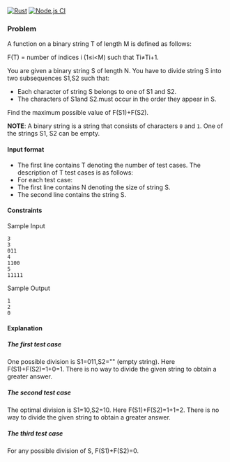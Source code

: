 [![Rust](https://github.com/gustawdaniel/linear-sort-maximum-inequality-rust-node/actions/workflows/rust.yml/badge.svg)](https://github.com/gustawdaniel/linear-sort-maximum-inequality-rust-node/actions/workflows/rust.yml)
[![Node.js CI](https://github.com/gustawdaniel/linear-sort-maximum-inequality-rust-node/actions/workflows/node.yml/badge.svg?branch=main)](https://github.com/gustawdaniel/linear-sort-maximum-inequality-rust-node/actions/workflows/node.yml)

### Problem

A function on a binary string T of length M is defined as follows:

F(T) = number of indices i (1≤i<M) such that Ti≠Ti+1.

You are given a binary string S of length N. You have to divide string S into two subsequences S1,S2 such that:

- Each character of string S belongs to one of S1 and S2.
- The characters of S1and S2.must occur in the order they appear in S.

Find the maximum possible value of F(S1)+F(S2).

**NOTE**: A binary string is a string that consists of characters `0` and `1`. One of the strings S1, S2 can be empty.

#### Input format

- The first line contains T denoting the number of test cases. The description of T test cases is as follows:
- For each test case:
- The first line contains N denoting the size of string S.
- The second line contains the string S.

#### Constraints

Sample Input
```
3
3
011
4
1100
5
11111
```
Sample Output
```
1
2
0
```

#### Explanation

##### The first test case
One possible division is S1=011,S2="" (empty string). Here F(S1)+F(S2)=1+0=1. There is no way to divide the given string to obtain a greater answer.
##### The second test case
The optimal division is S1=10,S2=10. Here F(S1)+F(S2)=1+1=2. There is no way to divide the given string to obtain a greater answer.
##### The third test case
For any possible division of S, F(S1)+F(S2)=0.